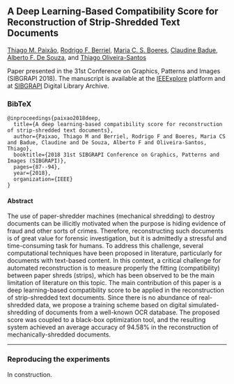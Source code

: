 ## A Deep Learning-Based Compatibility Score for Reconstruction of Strip-Shredded Text Documents

[Thiago M. Paixão](https://sites.google.com/site/professorpx), [Rodrigo F. Berriel](http://rodrigoberriel.com), [Maria C. S. Boeres](http://www.inf.ufes.br/~boeres), [Claudine Badue](https://www.inf.ufes.br/~claudine/), [Alberto F. De Souza](https://inf.ufes.br/~alberto), and [Thiago Oliveira-Santos](https://www.inf.ufes.br/~todsantos/home)

Paper presented in the 31st Conference on Graphics, Patterns and Images (SIBGRAPI 2018). The manuscript is available at the [IEEExplore](https://ieeexplore.ieee.org/abstract/document/8614315) platform and at [SIBGRAPI](http://sibgrapi.sid.inpe.br/rep/sid.inpe.br/sibgrapi/2018/09.03.21.36?metadatarepository=sid.inpe.br/sibgrapi/2018/09.03.21.36.30&ibiurl.backgroundlanguage=en&ibiurl.requiredsite=sibgrapi.sid.inpe.br+802&requiredmirror=sid.inpe.br/banon/2001/03.30.15.38.24&searchsite=sibgrapi.sid.inpe.br:80&searchmirror=sid.inpe.br/banon/2001/03.30.15.38.24) Digital Library Archive.

### BibTeX
```
@inproceedings{paixao2018deep,
  title={A deep learning-based compatibility score for reconstruction of strip-shredded text documents},
  author={Paixao, Thiago M and Berriel, Rodrigo F and Boeres, Maria CS and Badue, Claudine and De Souza, Alberto F and Oliveira-Santos, Thiago},
  booktitle={2018 31st SIBGRAPI Conference on Graphics, Patterns and Images (SIBGRAPI)},
  pages={87--94},
  year={2018},
  organization={IEEE}
}
```

#### Abstract

The use of paper-shredder machines (mechanical shredding) to destroy documents can be illicitly motivated when the purpose is hiding evidence of fraud and other sorts of crimes. Therefore, reconstructing such documents is of great value for forensic investigation, but it is admittedly a stressful and time-consuming task for humans. To address this challenge, several computational techniques have been proposed in literature, particularly for documents with text-based content. In this context, a critical challenge for automated reconstruction is to measure properly the fitting (compatibility) between paper shreds (strips), which has been observed to be the main limitation of literature on this topic. The main contribution of this paper is a deep learning-based compatibility score to be applied in the reconstruction of strip-shredded text documents. Since there is no abundance of real-shredded data, we propose a training scheme based on digital simulated-shredding of documents from a well-known OCR database. The proposed score was coupled to a black-box optimization tool, and the resulting system achieved an average accuracy of 94.58% in the reconstruction of mechanically-shredded documents.

---

### Reproducing the experiments
In construction.
<!--

Although the system has several dependencies, the experiments can be easily reproduced thanks to the [Docker](https://www.docker.com/) container technology. After installing Docker in our environment, make sure you are able to run Docker containers as non-root user (check this [guide](https://docs.docker.com/install/linux/linux-postinstall) for additional information). Then, run the following bash commands in a terminal:

1. Clone the project repository and enter the project directory:
```
git clone https://github.com/thiagopx/docrec-tifs18.git
cd docrect-tifs18
```
2. Build the container (defined in ```docker/Dockerfile```):
```
bash build.sh
```
3. Run the experiments:
```
bash run.sh
```

*Technical note* : the threshold for shape matching is already calibrate acording the source code in ```train``` directory. The optimal value was obtained by running ```python train.py```, and the configuration file ```algorithms.cfg``` was manually modified accordingly.
-->


